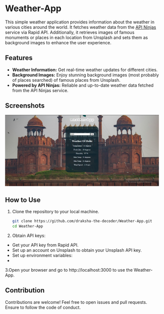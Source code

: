 # Weather-App

This simple weather application provides information about the weather in various cities around the world. It fetches weather data from the [API Ninjas](https://rapidapi.com/apininja/api/api-ninjas) service via Rapid API. Additionally, it retrieves images of famous monuments or places in each location from Unsplash and sets them as background images to enhance the user experience.

## Features

- **Weather Information:** Get real-time weather updates for different cities.
- **Background Images:** Enjoy stunning background images (most probably of places searched) of famous places from Unsplash.
- **Powered by API Ninjas:** Reliable and up-to-date weather data fetched from the API Ninjas service.

## Screenshots

![Screenshot 1](https://github.com/Draksha-the-decoder/Weather-App/blob/main/WeatherApp.png)
<!-- Insert additional screenshots if needed -->

## How to Use

1. Clone the repository to your local machine.
   ```bash
   git clone https://github.com/draksha-the-decoder/Weather-App.git
   cd Weather-App

2. Obtain API keys:
-  Get your API key from Rapid API.
-  Set up an account on Unsplash to obtain your Unsplash API key.
-  Set up environment variables:
-  
3.Open your browser and go to http://localhost:3000 to use the Weather-App.

## Contribution
Contributions are welcome! Feel free to open issues and pull requests. Ensure to follow the code of conduct.

